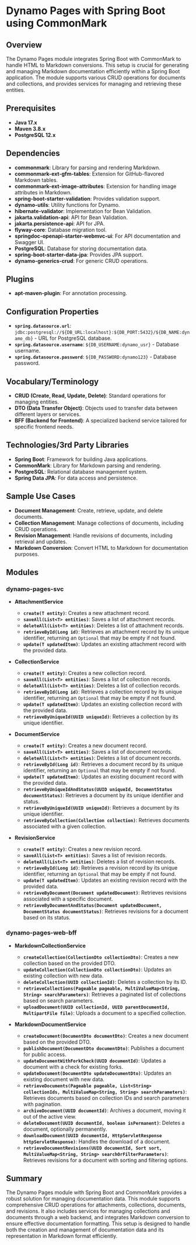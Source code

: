 # Dynamo Pages with Spring Boot using CommonMark


## Overview

The Dynamo Pages module integrates Spring Boot with CommonMark to handle HTML to Markdown conversions. This setup is crucial for generating and managing Markdown documentation efficiently within a Spring Boot application. The module supports various CRUD operations for documents and collections, and provides services for managing and retrieving these entities.

## Prerequisites

- **Java 17.x**
- **Maven 3.8.x**
- **PostgreSQL 12.x**

## Dependencies

- **commonmark**: Library for parsing and rendering Markdown.
- **commonmark-ext-gfm-tables**: Extension for GitHub-flavored Markdown tables.
- **commonmark-ext-image-attributes**: Extension for handling image attributes in Markdown.
- **spring-boot-starter-validation**: Provides validation support.
- **dynamo-utils**: Utility functions for Dynamo.
- **hibernate-validator**: Implementation for Bean Validation.
- **jakarta.validation-api**: API for Bean Validation.
- **jakarta.persistence-api**: API for JPA.
- **flyway-core**: Database migration tool.
- **springdoc-openapi-starter-webmvc-ui**: For API documentation and Swagger UI.
- **PostgreSQL**: Database for storing documentation data.
- **spring-boot-starter-data-jpa**: Provides JPA support.
- **dynamo-generics-crud**: For generic CRUD operations.

## Plugins

- **apt-maven-plugin**: For annotation processing.

## Configuration Properties

- **`spring.datasource.url`**: `jdbc:postgresql://${DB_URL:localhost}:${DB_PORT:5432}/${DB_NAME:dynamo_db}` - URL for PostgreSQL database.
- **`spring.datasource.username`**: `${DB_USERNAME:dynamo_usr}` - Database username.
- **`spring.datasource.password`**: `${DB_PASSWORD:dynamo123}` - Database password.

## Vocabulary/Terminology

- **CRUD (Create, Read, Update, Delete)**: Standard operations for managing entities.
- **DTO (Data Transfer Object)**: Objects used to transfer data between different layers or services.
- **BFF (Backend for Frontend)**: A specialized backend service tailored for specific frontend needs.

## Technologies/3rd Party Libraries

- **Spring Boot**: Framework for building Java applications.
- **CommonMark**: Library for Markdown parsing and rendering.
- **PostgreSQL**: Relational database management system.
- **Spring Data JPA**: For data access and persistence.

## Sample Use Cases

- **Document Management**: Create, retrieve, update, and delete documents.
- **Collection Management**: Manage collections of documents, including CRUD operations.
- **Revision Management**: Handle revisions of documents, including retrieval and updates.
- **Markdown Conversion**: Convert HTML to Markdown for documentation purposes.

## Modules

### dynamo-pages-svc

- **AttachmentService**
  - **`create(T entity)`**: Creates a new attachment record.
  - **`saveAll(List<T> entities)`**: Saves a list of attachment records.
  - **`deleteAll(List<T> entities)`**: Deletes a list of attachment records.
  - **`retrieveById(Long id)`**: Retrieves an attachment record by its unique identifier, returning an `Optional` that may be empty if not found.
  - **`update(T updatedItem)`**: Updates an existing attachment record with the provided data.

- **CollectionService**
  - **`create(T entity)`**: Creates a new collection record.
  - **`saveAll(List<T> entities)`**: Saves a list of collection records.
  - **`deleteAll(List<T> entities)`**: Deletes a list of collection records.
  - **`retrieveById(Long id)`**: Retrieves a collection record by its unique identifier, returning an `Optional` that may be empty if not found.
  - **`update(T updatedItem)`**: Updates an existing collection record with the provided data.
  - **`retrieveByUniqueId(UUID uniqueId)`**: Retrieves a collection by its unique identifier.

- **DocumentService**
  - **`create(T entity)`**: Creates a new document record.
  - **`saveAll(List<T> entities)`**: Saves a list of document records.
  - **`deleteAll(List<T> entities)`**: Deletes a list of document records.
  - **`retrieveById(Long id)`**: Retrieves a document record by its unique identifier, returning an `Optional` that may be empty if not found.
  - **`update(T updatedItem)`**: Updates an existing document record with the provided data.
  - **`retrieveByUniqueIdAndStatus(UUID uniqueId, DocumentStatus documentStatus)`**: Retrieves a document by its unique identifier and status.
  - **`retrieveByUniqueId(UUID uniqueId)`**: Retrieves a document by its unique identifier.
  - **`retrieveByCollection(Collection collection)`**: Retrieves documents associated with a given collection.

- **RevisionService**
  - **`create(T entity)`**: Creates a new revision record.
  - **`saveAll(List<T> entities)`**: Saves a list of revision records.
  - **`deleteAll(List<T> entities)`**: Deletes a list of revision records.
  - **`retrieveById(Long id)`**: Retrieves a revision record by its unique identifier, returning an `Optional` that may be empty if not found.
  - **`update(T updatedItem)`**: Updates an existing revision record with the provided data.
  - **`retrieveByDocument(Document updatedDocument)`**: Retrieves revisions associated with a specific document.
  - **`retrieveByDocumentAndStatus(Document updatedDocument, DocumentStatus documentStatus)`**: Retrieves revisions for a document based on its status.

### dynamo-pages-web-bff

- **MarkdownCollectionService**
  - **`createCollection(CollectionDto collectionDto)`**: Creates a new collection based on the provided DTO.
  - **`updateCollection(CollectionDto collectionDto)`**: Updates an existing collection with new data.
  - **`deleteCollection(UUID collectionId)`**: Deletes a collection by its ID.
  - **`retrieveCollections(Pageable pageable, MultiValueMap<String, String> searchParameters)`**: Retrieves a paginated list of collections based on search parameters.
  - **`uploadDocument(UUID collectionId, UUID parentDocumentId, MultipartFile file)`**: Uploads a document to a specified collection.

- **MarkdownDocumentService**
  - **`createDocument(DocumentDto documentDto)`**: Creates a new document based on the provided DTO.
  - **`publishDocument(DocumentDto documentDto)`**: Publishes a document for public access.
  - **`updateDocumentWithForkCheck(UUID documentId)`**: Updates a document with a check for existing forks.
  - **`updateDocument(DocumentDto updateDocumentDto)`**: Updates an existing document with new data.
  - **`retrieveDocuments(Pageable pageable, List<String> collectionIds, MultiValueMap<String, String> searchParameters)`**: Retrieves documents based on collection IDs and search parameters with pagination.
  - **`archiveDocument(UUID documentId)`**: Archives a document, moving it out of the active view.
  - **`deleteDocument(UUID documentId, boolean isPermanent)`**: Deletes a document, optionally permanently.
  - **`downloadDocument(UUID documentId, HttpServletResponse httpServletResponse)`**: Handles the download of a document.
  - **`retrieveDocumentRevisions(UUID documentId, Sort sort, MultiValueMap<String, String> searchOrFilterParameters)`**: Retrieves revisions for a document with sorting and filtering options.

## Summary

The Dynamo Pages module with Spring Boot and CommonMark provides a robust solution for managing documentation data. This module supports comprehensive CRUD operations for attachments, collections, documents, and revisions. It also includes services for managing collections and documents through a web backend, and integrates Markdown conversion to ensure effective documentation formatting. This setup is designed to handle both the creation and management of documentation data and its representation in Markdown format efficiently.


